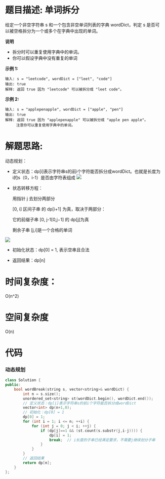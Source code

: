 # 题目描述:  单词拆分

给定一个非空字符串 s 和一个包含非空单词列表的字典 wordDict，判定 s 是否可以被空格拆分为一个或多个在字典中出现的单词。

**说明** 

  - 拆分时可以重复使用字典中的单词。
  - 你可以假设字典中没有重复的单词

**示例 1:**
```
输入: s = "leetcode", wordDict = ["leet", "code"]
输出: true
解释: 返回 true 因为 "leetcode" 可以被拆分成 "leet code"。
```
**示例 2:**
```
输入: s = "applepenapple", wordDict = ["apple", "pen"]
输出: true
解释: 返回 true 因为 "applepenapple" 可以被拆分成 "apple pen apple"。
     注意你可以重复使用字典中的单词。
```
  
# 解题思路:

动态规划：

- 定义状态：dp[i]表示字符串s的前i个字符能否拆分成wordDict。也就是长度为i的s（0，i-1）是否由字符表组成
![](https://pic.leetcode-cn.com/70b0957d0086f43cd56b9e311e03deed4e9a77be0ae40ccbaa2f2b006d7caeb5-image.png)

- 状态转移方程：

    用指针 j 去划分两部分

    [0, i] 区间子串 的 dp[i+1] 为真，取决于两部分：

    它的前缀子串 [0, j-1[0,j−1] 的 dp[j]为真

    剩余子串 [j,i]是一个合格的单词

![](https://pic.leetcode-cn.com/bcef185f09c72fb525855bd56155f4658793d86b0dc4f3de31cace6bd9398c5b-image.png)

- 初始化状态：dp[0] = 1, 表示空串且合法

- 返回结果：dp[n]
 
# 时间复杂度：
  O(n^2)
# 空间复杂度
  O(n)
  
# 代码

###  动态规划
```c++
class Solution {
public:
    bool wordBreak(string s, vector<string>& wordDict) {
        int n = s.size();
        unordered_set<string> st(wordDict.begin(), wordDict.end());
        // 定义状态：dp[i]表示字符串s的前i个字符能否拆分成wordDict
        vector<int> dp(n+1,0);
        // 初始化：dp[0] = 1
        dp[0] = 1;
        for (int i = 1; i <= n; ++i) {
            for (int j = 0; j < i; ++j) {
                if (dp[j]==1 && (st.count(s.substr(j,i-j)))) {
                    dp[i] = 1;
                    break;  // i长度的子串已经满足要求，不需要j继续划分子串
                }
            }
        }
        // 返回结果
        return dp[n];
    }
};
```
